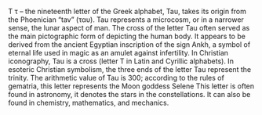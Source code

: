 Τ τ – the nineteenth letter of the Greek alphabet, Tau, takes its origin from the Phoenician “tav” (ταυ). Tau represents a microcosm, or in a narrower sense, the lunar aspect of man. The cross of the letter Tau often served as the main pictographic form of depicting the human body. It appears to be derived from the ancient Egyptian inscription of the sign Ankh, a symbol of eternal life used in magic as an amulet against infertility. In Christian iconography, Tau is a cross (letter T in Latin and Cyrillic alphabets). In esoteric Christian symbolism, the three ends of the letter Tau represent the trinity. The arithmetic value of Tau is 300; according to the rules of gematria, this letter represents the Moon goddess Selene This letter is often found in astronomy, it denotes the stars in the constellations. It can also be found in chemistry, mathematics, and mechanics.